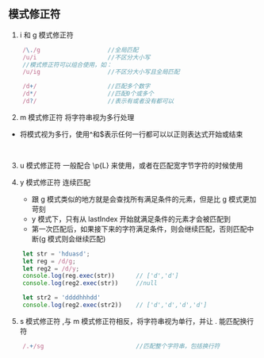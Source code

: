 ## 模式修正符

1. i 和 g 模式修正符
```js
    /\./g                   //全局匹配
    /u/i                    //不区分大小写
    //模式修正符可以组合使用，如：
    /u/ig                   //不区分大小写且全局匹配
```

```js
    /d+/                    //匹配多个数字
    /d*/                    //匹配0个或多个
    /d?/                    //表示有或者没有都可以
```

2. m 模式修正符 将字符串视为多行处理
 - 将模式视为多行，使用^和$表示任何一行都可以以正则表达式开始或结束

```js
    
```

3. u 模式修正符 一般配合 \p{L} 来使用，或者在匹配宽字节字符的时候使用

4. y 模式修正符 连续匹配
    - 跟 g 模式类似的地方就是会查找所有满足条件的元素，但是比 g 模式更加苛刻
    - y 模式下，只有从 lastIndex 开始就满足条件的元素才会被匹配到
    - 第一次匹配后，如果接下来的字符满足条件，则会继续匹配，否则匹配中断(g 模式则会继续匹配)

```js
    let str = 'hduasd';
    let reg = /d/g;
    let reg2 = /d/y;
    console.log(reg.exec(str))      // ['d','d']
    console.log(reg2.exec(str))     //null

    let str2 = 'ddddhhhdd'
    console.log(reg2.exec(str2))    // ['d','d','d','d']
```

5. s 模式修正符 ,与 m 模式修正符相反，将字符串视为单行，并让 . 能匹配换行符 

```js
    /.+/sg                          //匹配整个字符串，包括换行符
```